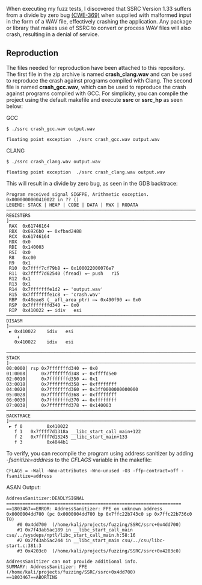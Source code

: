 When executing my fuzz tests, I discovered that SSRC Version 1.33 suffers from a divide by zero bug [(CWE-369)](https://cwe.mitre.org/data/definitions/369.html) when supplied with malformed input in the form of a WAV file, effectively crashing the application. Any package or library that makes use of SSRC to convert or process WAV files will also crash, resulting in a denial of service.

## Reproduction

The files needed for reproduction have been attached to this repository.  The first file in the zip archive is named **crash_clang.wav** and can be used to reproduce the crash against programs compiled with Clang.  The second file is named **crash_gcc.wav**, which can be used to reproduce the crash against programs compiled with GCC.  For simplicity, you can compile the project using the default makefile and execute **ssrc** or **ssrc_hp** as seen below:

GCC
```
$ ./ssrc crash_gcc.wav output.wav

floating point exception  ./ssrc crash_gcc.wav output.wav
```
CLANG
```
$ ./ssrc crash_clang.wav output.wav

floating point exception  ./ssrc crash_clang.wav output.wav
```

This will result in a divide by zero bug, as seen in the GDB backtrace:

```
Program received signal SIGFPE, Arithmetic exception.
0x0000000000410022 in ?? ()
LEGEND: STACK | HEAP | CODE | DATA | RWX | RODATA
────────────────────────────────────────────────────────────────────────────────────────────────[ REGISTERS ]─────────────────────────────────────────────────────────────────────────────────────────────────
 RAX  0x61746164
 RBX  0x6926b0 ◂— 0xfbad2488
 RCX  0x61746164
 RDX  0x0
 RDI  0x140003
 RSI  0x0
 R8   0xc00
 R9   0x1
 R10  0x7ffff7cf79b8 ◂— 0x100022000076e7
 R11  0x7ffff7d62540 (fread) ◂— push   r15
 R12  0x1
 R13  0x1
 R14  0x7fffffffe1d2 ◂— 'output.wav'
 R15  0x7fffffffe1c8 ◂— 'crash.wav'
 RBP  0x48eae8 (__afl_area_ptr) —▸ 0x490f90 ◂— 0x0
 RSP  0x7fffffffd340 ◂— 0x0
 RIP  0x410022 ◂— idiv   esi
──────────────────────────────────────────────────────────────────────────────────────────────────[ DISASM ]──────────────────────────────────────────────────────────────────────────────────────────────────
 ► 0x410022    idiv   esi
    ↓
   0x410022    idiv   esi

──────────────────────────────────────────────────────────────────────────────────────────────────[ STACK ]───────────────────────────────────────────────────────────────────────────────────────────────────
00:0000│ rsp 0x7fffffffd340 ◂— 0x0
01:0008│     0x7fffffffd348 ◂— 0xffffd5e0
02:0010│     0x7fffffffd350 ◂— 0x1
03:0018│     0x7fffffffd358 ◂— 0xffffffff
04:0020│     0x7fffffffd360 ◂— 0x3ff0000000000000
05:0028│     0x7fffffffd368 ◂— 0xffffffff
06:0030│     0x7fffffffd370 ◂— 0xffffffff
07:0038│     0x7fffffffd378 ◂— 0x140003
────────────────────────────────────────────────────────────────────────────────────────────────[ BACKTRACE ]─────────────────────────────────────────────────────────────────────────────────────────────────
 ► f 0         0x410022
   f 1   0x7ffff7d1318a __libc_start_call_main+122
   f 2   0x7ffff7d13245 __libc_start_main+133
   f 3         0x4044b1

```

To verify, you can recompile the program using address sanitizer by adding *-fsanitize=address* to the *CFLAGS* variable in the makefile:

```
CFLAGS = -Wall -Wno-attributes -Wno-unused -O3 -ffp-contract=off -fsanitize=address
```


ASAN Output:

```
AddressSanitizer:DEADLYSIGNAL
=================================================================
==1803467==ERROR: AddressSanitizer: FPE on unknown address 0x0000004dd700 (pc 0x0000004dd700 bp 0x7ffc22b743c0 sp 0x7ffc22b736c0 T0)
    #0 0x4dd700  (/home/kali/projects/fuzzing/SSRC/ssrc+0x4dd700)
    #1 0x7f43ab5ac189 in __libc_start_call_main csu/../sysdeps/nptl/libc_start_call_main.h:58:16
    #2 0x7f43ab5ac244 in __libc_start_main csu/../csu/libc-start.c:381:3
    #3 0x4203c0  (/home/kali/projects/fuzzing/SSRC/ssrc+0x4203c0)

AddressSanitizer can not provide additional info.
SUMMARY: AddressSanitizer: FPE (/home/kali/projects/fuzzing/SSRC/ssrc+0x4dd700) 
==1803467==ABORTING
```


